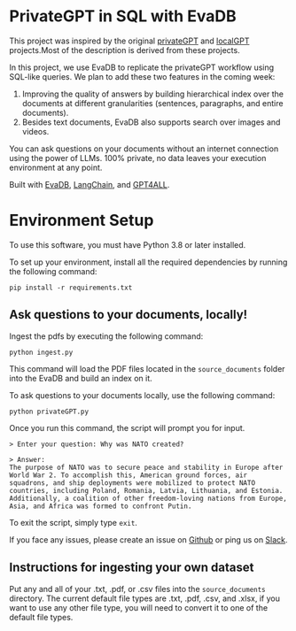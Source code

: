# PrivateGPT in SQL with EvaDB

This project was inspired by the original [privateGPT](https://github.com/imartinez/privateGPT) and [localGPT](https://github.com/PromtEngineer/localGPT) projects.Most of the description is derived from these projects.

In this project, we use EvaDB to replicate the privateGPT workflow using SQL-like queries. We plan to add these two features in the coming week:

1. Improving the quality of answers by building hierarchical index over the documents at different granularities (sentences, paragraphs, and entire documents).
2. Besides text documents, EvaDB also supports search over images and videos.

You can ask questions on your documents without an internet connection using the power of LLMs. 100% private, no data leaves your execution environment at any point.

Built with [EvaDB](https://github.com/georgia-tech-db/eva), [LangChain](https://github.com/hwchase17/langchain), and [GPT4ALL](https://github.com/nomic-ai/gpt4all).

# Environment Setup
To use this software, you must have Python 3.8 or later installed. 

To set up your environment, install all the required dependencies by running the following command:

```shell
pip install -r requirements.txt
```

## Ask questions to your documents, locally!

Ingest the pdfs by executing the following command:

```shell
python ingest.py
```

This command will load the PDF files located in the `source_documents` folder into the EvaDB and build an index on it.

To ask questions to your documents locally, use the following command:

```shell
python privateGPT.py
```

Once you run this command, the script will prompt you for input.
```plaintext
> Enter your question: Why was NATO created?

> Answer:
The purpose of NATO was to secure peace and stability in Europe after World War 2. To accomplish this, American ground forces, air squadrons, and ship deployments were mobilized to protect NATO countries, including Poland, Romania, Latvia, Lithuania, and Estonia. Additionally, a coalition of other freedom-loving nations from Europe, Asia, and Africa was formed to confront Putin.
```

To exit the script, simply type `exit`.

If you face any issues, please create an issue on [Github](https://github.com/georgia-tech-db/eva) or ping us on [Slack](https://join.slack.com/t/eva-db/shared_invite/zt-1i10zyddy-PlJ4iawLdurDv~aIAq90Dg).


## Instructions for ingesting your own dataset

Put any and all of your .txt, .pdf, or .csv files into the `source_documents` directory. The current default file types are .txt, .pdf, .csv, and .xlsx, if you want to use any other file type, you will need to convert it to one of the default file types.
